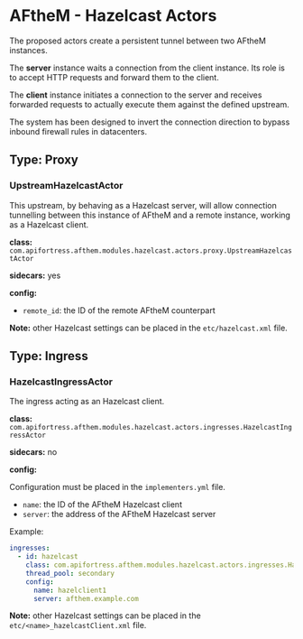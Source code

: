 # AFtheM - Hazelcast Actors

The proposed actors create a persistent tunnel between two AFtheM instances.

The **server** instance waits a connection from the client instance. Its role is to accept HTTP requests and forward
them to the client.

The **client** instance initiates a connection to the server and receives forwarded requests to actually execute them
against the defined upstream.

The system has been designed to invert the connection direction to bypass inbound firewall rules in datacenters. 

## Type: Proxy

### UpstreamHazelcastActor

This upstream, by behaving as a Hazelcast server, will allow connection tunnelling between this instance of AFtheM and
a remote instance, working as a Hazelcast client.

**class:** `com.apifortress.afthem.modules.hazelcast.actors.proxy.UpstreamHazelcastActor`

**sidecars:** yes

**config:**

* `remote_id`: the ID of the remote AFtheM counterpart

**Note:** other Hazelcast settings can be placed in the `etc/hazelcast.xml` file.

## Type: Ingress

### HazelcastIngressActor

The ingress acting as an Hazelcast client.

**class:** `com.apifortress.afthem.modules.hazelcast.actors.ingresses.HazelcastIngressActor`

**sidecars:** no

**config:**

Configuration must be placed in the `implementers.yml` file.

* `name`: the ID of the AFtheM Hazelcast client
* `server`: the address of the AFtheM Hazelcast server

Example:
```yaml
ingresses:
  - id: hazelcast
    class: com.apifortress.afthem.modules.hazelcast.actors.ingresses.HazelcastIngressActor
    thread_pool: secondary
    config: 
      name: hazelclient1
      server: afthem.example.com
```

**Note:** other Hazelcast settings can be placed in the `etc/<name>_hazelcastClient.xml` file.